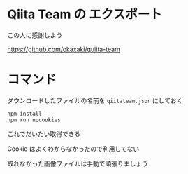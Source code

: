 # Qiita Team の エクスポート

この人に感謝しよう

https://github.com/okaxaki/quiita-team

# コマンド

ダウンロードしたファイルの名前を `qiitateam.json` にしておく

```
npm install
npm run nocookies
```

これでだいたい取得できる

Cookie はよくわからなかったので利用してない

取れなかった画像ファイルは手動で頑張りましょう
